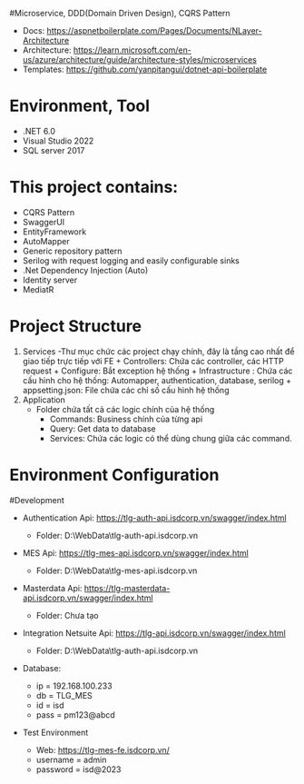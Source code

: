 ﻿#Microservice, DDD(Domain Driven Design), CQRS Pattern
- Docs: https://aspnetboilerplate.com/Pages/Documents/NLayer-Architecture
- Architecture: https://learn.microsoft.com/en-us/azure/architecture/guide/architecture-styles/microservices
- Templates: https://github.com/yanpitangui/dotnet-api-boilerplate

# Environment, Tool
- .NET 6.0
- Visual Studio 2022
- SQL server 2017

# This project contains:
- CQRS Pattern 
- SwaggerUI
- EntityFramework
- AutoMapper
- Generic repository pattern
- Serilog with request logging and easily configurable sinks
- .Net Dependency Injection (Auto)
- Identity server
- MediatR

# Project Structure
1. Services
	-Thư mục chức các project chạy chính, đây là tầng cao nhất để giao tiếp trực tiếp với FE
		+ Controllers: Chứa các controller, các HTTP request
		+ Configure: Bắt exception hệ thống
		+ Infrastructure : Chứa các cấu hình cho hệ thống: Automapper, authentication, database, serilog
		+ appsetting.json: File chứa các chỉ số cấu hình hệ thống
2. Application
	- Folder chứa tất cả các logic chính của hệ thống
		+ Commands: Business chính của từng api
		+ Query: Get data to database
		+ Services: Chứa các logic có thể dùng chung giữa các command.


# Environment Configuration
#Development
- Authentication Api: https://tlg-auth-api.isdcorp.vn/swagger/index.html
	+ Folder: D:\WebData\tlg-auth-api.isdcorp.vn
- MES Api: https://tlg-mes-api.isdcorp.vn/swagger/index.html
	+ Folder: D:\WebData\tlg-mes-api.isdcorp.vn
- Masterdata Api: https://tlg-masterdata-api.isdcorp.vn/swagger/index.html
	+ Folder: Chưa tạo
- Integration Netsuite Api: https://tlg-api.isdcorp.vn/swagger/index.html
	+ Folder: D:\WebData\tlg-auth-api.isdcorp.vn

- Database:
	+ ip = 192.168.100.233
	+ db = TLG_MES
	+ id = isd
	+ pass = pm123@abcd
- Test Environment 
   - Web: https://tlg-mes-fe.isdcorp.vn/
	+ username = admin
	+ password = isd@2023
